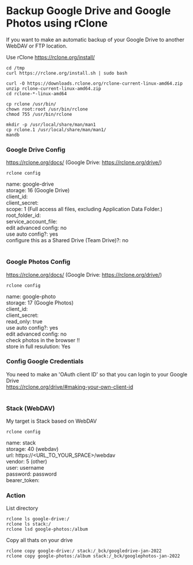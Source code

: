 # Backup Google Drive and Google Photos using rClone

If you want to make an automatic backup of your Google Drive to another WebDAV or FTP location.

Use rClone
  https://rclone.org/install/
  
  ```
  cd /tmp
  curl https://rclone.org/install.sh | sudo bash
  ```
  ```
  curl -O https://downloads.rclone.org/rclone-current-linux-amd64.zip
  unzip rclone-current-linux-amd64.zip
  cd rclone-*-linux-amd64
  ```
  ```
  cp rclone /usr/bin/
  chown root:root /usr/bin/rclone
  chmod 755 /usr/bin/rclone
  ```
  ```
  mkdir -p /usr/local/share/man/man1
  cp rclone.1 /usr/local/share/man/man1/
  mandb
  ```
  
### Google Drive Config ###
https://rclone.org/docs/ (Google Drive: https://rclone.org/drive/)<p>

  ```
  rclone config
  ```
  
  name:                 google-drive<br>
  storage:              16 (Google Drive)<br>
  client_id:            <empty><br>
  client_secret:        <empty><br>
  scope:                1 (Full access all files, excluding Application Data Folder.)<br>
  root_folder_id:       <empty><br>
  service_account_file: <empty><br>
  edit advanced config: no<br>
  use auto config?:     yes<br>
  configure this as a Shared Drive (Team Drive)?: no<br><br>

### Google Photos Config ###
https://rclone.org/docs/ (Google Drive: https://rclone.org/drive/)<p>

  ```
  rclone config
  ```
  
  name:                 google-photo<br>
  storage:              17 (Google Photos)<br>
  client_id:            <leeg><br>
  client_secret:        <leeg><br>
  read_only:            true<br>
  use auto config?:     yes<br>
  edit advanced config: no<br>
    check photos in the browser !!<br>
  store in full resulution: Yes<br>

  

### Config Google Credentials ###
  You need to make an 'OAuth client ID' so that you can login to your Google Drive<br>
  https://rclone.org/drive/#making-your-own-client-id<br><br>
  
### Stack (WebDAV) ###
  My target is Stack based on WebDAV<p>
  ```
  rclone config
  ```
  
  name:     stack<br>
  storage:  40 (webdav)<br>
  url:      https://<URL_TO_YOUR_SPACE>/webdav<br>
  vendor:   5 (other)<br>
  user:     username<br>
  password: password<br>
  bearer_token: <empty><br>
  
 
### Action ###
List directory<br>
  ```
  rclone ls google-drive:/
  rclone ls stack:/
  rclone lsd google-photos:/album
  ```
  
Copy all thats on your drive<br>
  ```
  rclone copy google-drive:/ stack:/_bck/googledrive-jan-2022
  rclone copy google-photos:/album stack:/_bck/googlephotos-jan-2022
  ```
